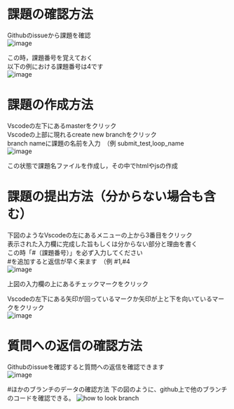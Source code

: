 # 課題の確認方法

Githubのissueから課題を確認  
![image](https://user-images.githubusercontent.com/65803294/85736338-5f69a780-b739-11ea-833b-334f08333699.png)

この時，課題番号を覚えておく  
以下の例における課題番号は4です  
![image](https://user-images.githubusercontent.com/65803294/85736450-76a89500-b739-11ea-89ca-19037302a27d.png)

# 課題の作成方法

Vscodeの左下にあるmasterをクリック  
Vscodeの上部に現れるcreate new branchをクリック  
branch nameに課題の名前を入力　（例 submit_test,loop_name  
![image](https://user-images.githubusercontent.com/65803294/85736528-86c07480-b739-11ea-990d-0cb110a0d91c.png)

この状態で課題名ファイルを作成し，その中でhtmlやjsの作成

# 課題の提出方法（分からない場合も含む）

下図のようなVscodeの左にあるメニューの上から3番目をクリック  
表示された入力欄に完成した旨もしくは分からない部分と理由を書く  
<span stype="color: red;">この時「#（課題番号）」を必ず入力してください  
#を追加すると返信が早く来ます</span>　（例 #1,#4  
![image](https://user-images.githubusercontent.com/65803294/85736610-993aae00-b739-11ea-9933-46c80e9d5205.png)

上図の入力欄の上にあるチェックマークをクリック

Vscodeの左下にある矢印が回っているマークか矢印が上と下を向いているマークをクリック  
![image](https://user-images.githubusercontent.com/65803294/85736662-a2c41600-b739-11ea-88cb-31cff19d809f.png)

# 質問への返信の確認方法

Githubのissueを確認すると質問への返信を確認できます  
![image](https://user-images.githubusercontent.com/65803294/85736764-bb343080-b739-11ea-9c53-90ff36bc1a34.png)

#ほかのブランチのデータの確認方法
下の図のように、github上で他のブランチのコードを確認できる。
![how to look branch](https://user-images.githubusercontent.com/54886961/86006811-7d911980-ba51-11ea-9fb4-ea8969afed9e.png)

